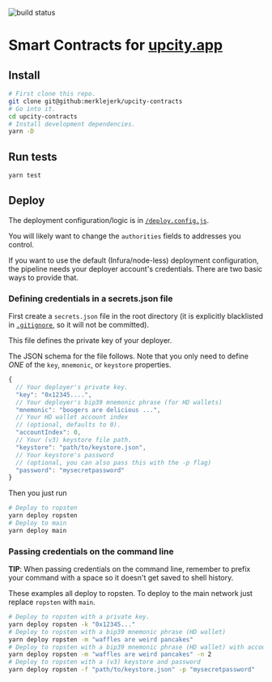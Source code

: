 ![build status](https://travis-ci.org/merklejerk/upcity-contracts.svg?branch=master)
# Smart Contracts for [upcity.app](https://upcity.app)

## Install
```bash
# First clone this repo.
git clone git@github:merklejerk/upcity-contracts
# Go into it.
cd upcity-contracts
# Install development dependencies.
yarn -D
```

## Run tests
```bash
yarn test
```

## Deploy

The deployment configuration/logic is in
[`/deploy.config.js`](./deploy.config.js).

You will likely want to change the `authorities` fields to addresses you control.

If you want to use the default (Infura/node-less) deployment configuration, the pipeline needs your deployer account's credentials. There are two
basic ways to provide that.

### Defining credentials in a secrets.json file

First create a `secrets.json` file in the root directory (it is explicitly
blacklisted in [`.gitignore`](./.gitignore), so it will not be committed).

This file defines the private key of your deployer.

The JSON schema for the file follows. Note that you only need to define *ONE* of
the `key`, `mnemonic`, or `keystore` properties.
```js
{
  // Your deployer's private key.
  "key": "0x12345....",
  // Your deployer's bip39 mnemonic phrase (for HD wallets)
  "mnemonic": "boogers are delicious ...",
  // Your HD wallet account index
  // (optional, defaults to 0).
  "accountIndex": 0,
  // Your (v3) keystore file path.
  "keystore": "path/to/keystore.json",
  // Your keystore's password
  // (optional, you can also pass this with the -p flag)
  "password": "mysecretpassword"
}
```

Then you just run
```bash
# Deploy to ropsten
yarn deploy ropsten
# Deploy to main
yarn deploy main
```

### Passing credentials on the command line

**TIP**: When passing  credentials on the command line, remember to prefix your
command with a space so it doesn't get saved to shell history.

These examples all deploy to ropsten. To deploy to the main network just
replace `ropsten` with `main`.
```bash
# Deploy to ropsten with a private key.
yarn deploy ropsten -k "0x12345..."
# Deploy to ropsten with a bip39 mnemonic phrase (HD wallet)
yarn deploy ropsten -m "waffles are weird pancakes"
# Deploy to ropsten with a bip39 mnemonic phrase (HD wallet) with account index
yarn deploy ropsten -m "waffles are weird pancakes" -n 2
# Deploy to ropsten with a (v3) keystore and password
yarn deploy ropsten -f "path/to/keystore.json" -p "mysecretpassword"
```
